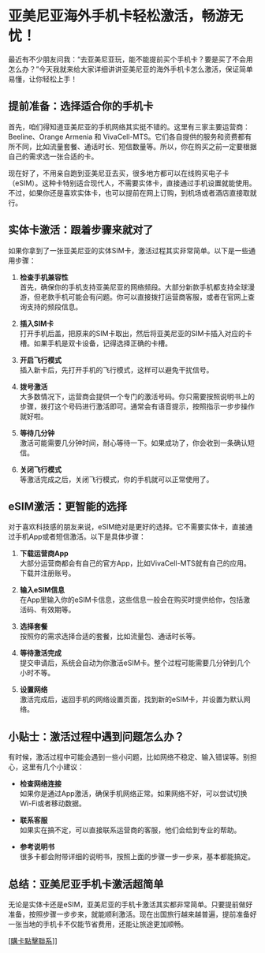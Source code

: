 # 亚美尼亚海外手机卡轻松激活，畅游无忧！

最近有不少朋友问我：“去亚美尼亚玩，能不能提前买个手机卡？要是买了不会用怎么办？”今天我就来给大家详细讲讲亚美尼亚的海外手机卡怎么激活，保证简单易懂，让你轻松上手！

## 提前准备：选择适合你的手机卡

首先，咱们得知道亚美尼亚的手机网络其实挺不错的。这里有三家主要运营商：Beeline、Orange Armenia 和 VivaCell-MTS。它们各自提供的服务和资费都有所不同，比如流量套餐、通话时长、短信数量等。所以，你在购买之前一定要根据自己的需求选一张合适的卡。

现在好了，不用亲自跑到亚美尼亚去买，很多地方都可以在线购买电子卡（eSIM）。这种卡特别适合现代人，不需要实体卡，直接通过手机设置就能使用。不过，如果你还是喜欢实体卡，也可以提前在网上订购，到机场或者酒店直接取就行。

## 实体卡激活：跟着步骤来就对了

如果你拿到了一张亚美尼亚的实体SIM卡，激活过程其实非常简单。以下是一些通用步骤：

1. **检查手机兼容性**  
   首先，确保你的手机支持亚美尼亚的网络频段。大部分新款手机都支持全球漫游，但老款手机可能会有问题。你可以直接拨打运营商客服，或者在官网上查询支持的频段信息。

2. **插入SIM卡**  
   打开手机后盖，把原来的SIM卡取出，然后将亚美尼亚的SIM卡插入对应的卡槽。如果手机是双卡设备，记得选择正确的卡槽。

3. **开启飞行模式**  
   插入新卡后，先打开手机的飞行模式，这样可以避免干扰信号。

4. **拨号激活**  
   大多数情况下，运营商会提供一个专门的激活号码。你只需要按照说明书上的步骤，拨打这个号码进行激活即可。通常会有语音提示，按照指示一步步操作就好啦。

5. **等待几分钟**  
   激活可能需要几分钟时间，耐心等待一下。如果成功了，你会收到一条确认短信。

6. **关闭飞行模式**  
   等激活完成之后，关闭飞行模式，你的手机就可以正常使用了。

## eSIM激活：更智能的选择

对于喜欢科技感的朋友来说，eSIM绝对是更好的选择。它不需要实体卡，直接通过手机App或者短信激活。以下是具体步骤：

1. **下载运营商App**  
   大部分运营商都会有自己的官方App，比如VivaCell-MTS就有自己的应用。下载并注册账号。

2. **输入eSIM信息**  
   在App里输入你的eSIM卡信息，这些信息一般会在购买时提供给你，包括激活码、有效期等。

3. **选择套餐**  
   按照你的需求选择合适的套餐，比如流量包、通话时长等。

4. **等待激活完成**  
   提交申请后，系统会自动为你激活eSIM卡。整个过程可能需要几分钟到几个小时不等。

5. **设置网络**  
   激活完成后，返回手机的网络设置页面，找到新的eSIM卡，并设置为默认网络。

## 小贴士：激活过程中遇到问题怎么办？

有时候，激活过程中可能会遇到一些小问题，比如网络不稳定、输入错误等。别担心，这里有几个小建议：

- **检查网络连接**  
  如果你是通过App激活，确保手机网络正常。如果网络不好，可以尝试切换Wi-Fi或者移动数据。

- **联系客服**  
  如果实在搞不定，可以直接联系运营商的客服，他们会给到专业的帮助。

- **参考说明书**  
  很多卡都会附带详细的说明书，按照上面的步骤一步一步来，基本都能搞定。

## 总结：亚美尼亚手机卡激活超简单

无论是实体卡还是eSIM，亚美尼亚的手机卡激活其实都非常简单。只要提前做好准备，按照步骤一步步来，就能顺利激活。现在出国旅行越来越普遍，提前准备好一张当地的手机卡不仅能节省费用，还能让旅途更加顺畅。

[[購卡點擊聯系](https://t.me/s/esim1088)]]